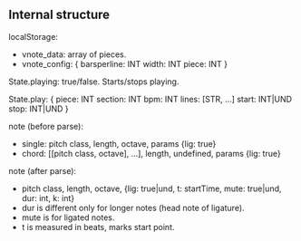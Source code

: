 ## Internal structure

localStorage:
- vnote_data: array of pieces.
- vnote_config: {
   barsperline: INT
   width: INT
   piece: INT
}

State.playing: true/false. Starts/stops playing.

State.play: {
   piece:   INT
   section: INT
   bpm:     INT
   lines: [STR, ...]
   start: INT|UND
   stop:  INT|UND
}

note (before parse):
- single: pitch class, length, octave, params {lig: true}
- chord: [[pitch class, octave], ...], length, undefined, params {lig: true}

note (after parse):
- pitch class, length, octave, {lig: true|und, t: startTime, mute: true|und, dur: int, k: int}
- dur is different only for longer notes (head note of ligature).
- mute is for ligated notes.
- t is measured in beats, marks start point.
